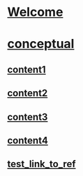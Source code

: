 # [Welcome](index.md)
# [conceptual](conceptual/index.md)
## [content1](conceptual/content1.md)
## [content2](conceptual/content2.md)
## [content3](conceptual/content3.md)
## [content4](conceptual/content4.md)
## [test_link_to_ref](conceptual/test_link_to_ref.md)